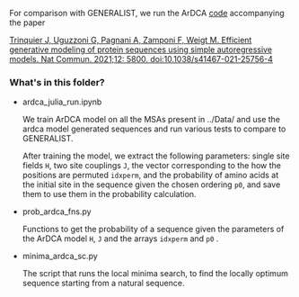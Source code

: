 For comparison with GENERALIST, we run the ArDCA [code](https://github.com/pagnani/ArDCA) accompanying the paper 

[Trinquier J, Uguzzoni G, Pagnani A, Zamponi F, Weigt M. Efficient generative modeling of protein sequences using simple autoregressive models. Nat Commun. 2021;12: 5800. doi:10.1038/s41467-021-25756-4](https://www.nature.com/articles/s41467-021-25756-4)

### What's in this folder?

- ardca_julia_run.ipynb 

    We train ArDCA model on all the MSAs present in ../Data/ and use the ardca model generated sequences and run various tests to compare to GENERALIST. 

    After training the model, we extract the following parameters: single site fields ``H``, two site couplings ``J``, the vector corresponding to the how the positions are permuted ``idxperm``, and the probability of amino acids at the initial site in the
    sequence given the chosen ordering ``p0``, and save them to use them in the probability calculation. 

- prob_ardca_fns.py

    Functions to get the probability of a sequence given the parameters of the ArDCA model   ``H``, ``J`` and the arrays ``idxperm`` and ``p0`` .

- minima_ardca_sc.py

    The script that runs the local minima search, to find the locally optimum sequence starting from a natural sequence. 
